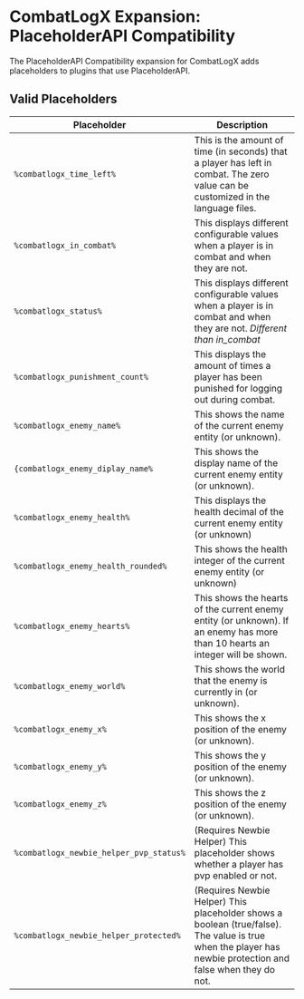 # CombatLogX Expansion: PlaceholderAPI Compatibility
The PlaceholderAPI Compatibility expansion for CombatLogX adds placeholders to plugins that use PlaceholderAPI.

## Valid Placeholders
| Placeholder | Description |
| ----------- | ----------- |
| `%combatlogx_time_left%` | This is the amount of time (in seconds) that a player has left in combat. The zero value can be customized in the language files. |
| `%combatlogx_in_combat%` | This displays different configurable values when a player is in combat and when they are not. |
| `%combatlogx_status%` | This displays different configurable values when a player is in combat and when they are not. *Different than in_combat* |
| `%combatlogx_punishment_count%` | This displays the amount of times a player has been punished for logging out during combat. |
| `%combatlogx_enemy_name%` | This shows the name of the current enemy entity (or unknown). |
| `{combatlogx_enemy_diplay_name%` | This shows the display name of the current enemy entity (or unknown). |
| `%combatlogx_enemy_health%` | This displays the health decimal of the current enemy entity (or unknown) |
| `%combatlogx_enemy_health_rounded%` | This shows the health integer of the current enemy entity (or unknown) |
| `%combatlogx_enemy_hearts%` | This shows the hearts of the current enemy entity (or unknown). If an enemy has more than 10 hearts an integer will be shown. |
| `%combatlogx_enemy_world%` | This shows the world that the enemy is currently in (or unknown). |
| `%combatlogx_enemy_x%` | This shows the x position of the enemy (or unknown). |
| `%combatlogx_enemy_y%` | This shows the y position of the enemy (or unknown). |
| `%combatlogx_enemy_z%` | This shows the z position of the enemy (or unknown). |
| `%combatlogx_newbie_helper_pvp_status%` | (Requires Newbie Helper) This placeholder shows whether a player has pvp enabled or not. |
| `%combatlogx_newbie_helper_protected%` | (Requires Newbie Helper) This placeholder shows a boolean (true/false). The value is true when the player has newbie protection and false when they do not. |
